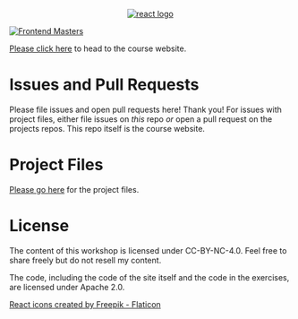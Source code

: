 <p align="center"><a href="https://bit.ly/reactv7"><img alt="react logo" title="React" src="./public/images/course-icon.png" /></a></p>

[![Frontend Masters](https://static.frontendmasters.com/assets/brand/logos/full.png)][fem]

[Please click here][course] to head to the course website.

# Issues and Pull Requests

Please file issues and open pull requests here! Thank you! For issues with project files, either file issues on _this_ repo _or_ open a pull request on the projects repos. This repo itself is the course website.

# Project Files

[Please go here][project] for the project files.

# License

The content of this workshop is licensed under CC-BY-NC-4.0. Feel free to share freely but do not resell my content.

The code, including the code of the site itself and the code in the exercises, are licensed under Apache 2.0.

[fem]: https://frontendmasters.com/courses/complete-react-v7/
[course]: https://bit.ly/reactv7
[project]: https://github.com/btholt/citr-v7-project/

[React icons created by Freepik - Flaticon](https://www.flaticon.com/free-icons/react)
